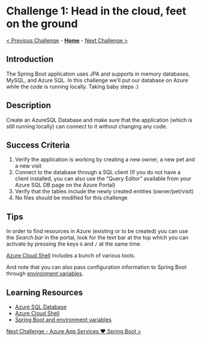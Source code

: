 # Challenge 1: Head in the cloud, feet on the ground

[< Previous Challenge](./challenge-00.md) - **[Home](../README.md)** - [Next Challenge >](./challenge-02.md)

## Introduction

The Spring Boot application uses JPA and supports in memory databases, MySQL, and Azure SQL. In this challenge we'll put our database on Azure while the code is running locally. Taking baby steps :)

## Description

Create an AzureSQL Database and make sure that the application (which is still running locally) can connect to it without changing any code.

## Success Criteria

1. Verify the application is working by creating a new owner, a new pet and a new visit
1. Connect to the database through a SQL client (If you do not have a client installed, you can also use the "Query Editor" available from your Azure SQL DB page on the Azure Portal)
1. Verify that the tables include the newly created entities (owner/pet/visit)
1. No files should be modified for this challenge

## Tips

In order to find resources in Azure (existing or to be created) you can use the _Search bar_ in the portal, look for the text bar at the top which you can activate by pressing the keys `G` and `/` at the same time.

[Azure Cloud Shell](https://docs.microsoft.com/en-us/azure/cloud-shell/overview) includes a bunch of various tools.

And note that you can also pass configuration information to Spring Boot through [environment variables](https://docs.spring.io/spring-boot/docs/current/reference/htmlsingle/#boot-features-external-config).

## Learning Resources

- [Azure SQL Database](https://docs.microsoft.com/en-us/azure/azure-sql/database/sql-database-paas-overview)
- [Azure Cloud Shell](https://docs.microsoft.com/en-us/azure/cloud-shell/overview)
- [Spring Boot and environment variables](https://docs.spring.io/spring-boot/docs/current/reference/htmlsingle/#boot-features-external-config)

[Next Challenge - Azure App Services &#10084;&#65039; Spring Boot >](./challenge-02.md)
